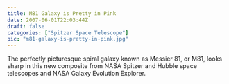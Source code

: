 ```yaml
---
title: M81 Galaxy is Pretty in Pink
date: 2007-06-01T22:03:44Z
draft: false
categories: ["Spitzer Space Telescope"]
pic: "m81-galaxy-is-pretty-in-pink.jpg"
---
```

The perfectly picturesque spiral galaxy known as Messier 81, or M81, looks sharp in this new composite from NASA Spitzer and Hubble space telescopes and NASA Galaxy Evolution Explorer. 